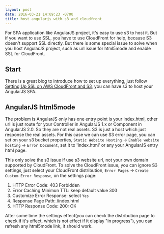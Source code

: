 ```yaml
---
layout: post
date: 2016-03-21 14:09:23 -0700
title: host angularjs with s3 and cloudfront
---
```


For SPA application like AngularJS project, it's easy to use s3 to host it. But if you want to use SSL, you have to use CloudFront for help, because S3 doesn't support SSL directly. But there is some special issue to solve when you host AngularJS project, such as url issue for html5mode and enable SSL for CloudFront.

## Start
There is a great blog to introduce how to set up everything, just follow [Setting Up SSL on AWS CloudFront and S3](https://bryce.fisher-fleig.org/blog/setting-up-ssl-on-aws-cloudfront-and-s3/), you can have s3 to host your AngularJS SPA.

## AngularJS html5mode
The problem is AngularJS only has one entry point is your index.html, other url is just route for your Controller in AngularJS 1.x or Component in AngularJS 2.0. So they are not real assets. S3 is just a host which just response the real assets. For this case we can use S3 error page, you can set on your s3 bucket properties, `Static Website Hosting` -> `Enable website hosting` -> `Error Document`, set it to 'index.html' or any your AngularJS entry html page.

This only solve the s3 issue if use s3 website url, not your own domain supported by CloudFront. To solve the CloudFront issue, you can ignore S3 settings, just select your CloudFront distribution, `Error Pages` -> `Create Custom Error Response`, on the settings page:

1. HTTP Error Code: 403 Forbidden
2. Error Caching Minimun TTL: keep default value 300
3. Customize Error Response: select `Yes`
4. Response Page Path: /index.html
5. HTTP Response Code: 200: OK

After some time the settings effect(you can check the distribution page to check if it's effect, which is not effect if it display "in progress"), you can refresh any html5mode link, it should work.
